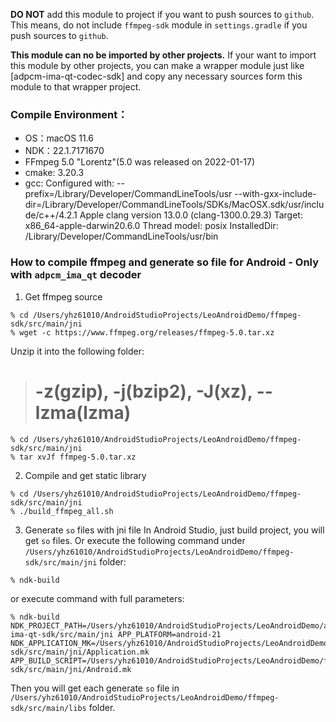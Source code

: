**DO NOT** add this module to project if you want to push sources to `github`.
This means, do not include `ffmpeg-sdk` module in `settings.gradle` if you push sources to `github`.

**This module can no be imported by other projects.**
If your want to import this module by other projects, you can make a wrapper module just like [adpcm-ima-qt-codec-sdk] and copy any necessary sources form this module to that wrapper project.

### Compile Environment：
- OS：macOS 11.6
- NDK：22.1.7171670
- FFmpeg 5.0 "Lorentz"(5.0 was released on 2022-01-17)
- cmake: 3.20.3
- gcc:
  Configured with: --prefix=/Library/Developer/CommandLineTools/usr --with-gxx-include-dir=/Library/Developer/CommandLineTools/SDKs/MacOSX.sdk/usr/include/c++/4.2.1
  Apple clang version 13.0.0 (clang-1300.0.29.3)
  Target: x86_64-apple-darwin20.6.0
  Thread model: posix
  InstalledDir: /Library/Developer/CommandLineTools/usr/bin

### How to compile ffmpeg and generate so file for Android - Only with `adpcm_ima_qt` decoder
1. Get ffmpeg source
```shell
% cd /Users/yhz61010/AndroidStudioProjects/LeoAndroidDemo/ffmpeg-sdk/src/main/jni
% wget -c https://www.ffmpeg.org/releases/ffmpeg-5.0.tar.xz
```
Unzip it into the following folder:
> # -z(gzip), -j(bzip2), -J(xz), --lzma(lzma)

```shell
% cd /Users/yhz61010/AndroidStudioProjects/LeoAndroidDemo/ffmpeg-sdk/src/main/jni
% tar xvJf ffmpeg-5.0.tar.xz
```

2. Compile and get static library

```shell
% cd /Users/yhz61010/AndroidStudioProjects/LeoAndroidDemo/ffmpeg-sdk/src/main/jni
% ./build_ffmpeg_all.sh
```

3. Generate `so` files with jni file In Android Studio, just build project, you will get `so` files.
   Or execute the following command under
   `/Users/yhz61010/AndroidStudioProjects/LeoAndroidDemo/ffmpeg-sdk/src/main/jni`
   folder:

```shell
% ndk-build
```

or execute command with full parameters:

```shell
% ndk-build NDK_PROJECT_PATH=/Users/yhz61010/AndroidStudioProjects/LeoAndroidDemo/adpcm-ima-qt-sdk/src/main/jni APP_PLATFORM=android-21 NDK_APPLICATION_MK=/Users/yhz61010/AndroidStudioProjects/LeoAndroidDemo/ffmpeg-sdk/src/main/jni/Application.mk APP_BUILD_SCRIPT=/Users/yhz61010/AndroidStudioProjects/LeoAndroidDemo/ffmpeg-sdk/src/main/jni/Android.mk
```

Then you will get each generate `so` file
in `/Users/yhz61010/AndroidStudioProjects/LeoAndroidDemo/ffmpeg-sdk/src/main/libs`
folder.
